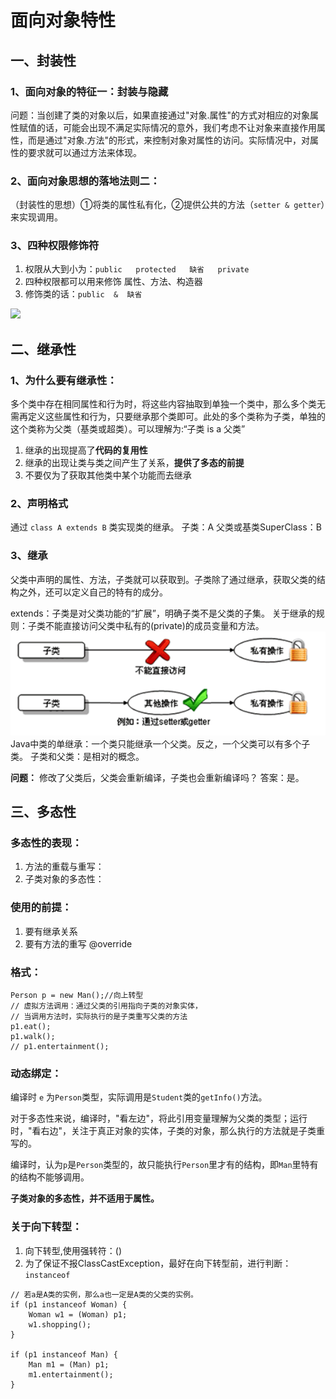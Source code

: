 # 面向对象特性

## 一、封装性
### 1、面向对象的特征一：封装与隐藏
 问题：当创建了类的对象以后，如果直接通过"对象.属性"的方式对相应的对象属性赋值的话，可能会出现不满足实际情况的意外，我们考虑不让对象来直接作用属性，而是通过"对象.方法"的形式，来控制对象对属性的访问。实际情况中，对属性的要求就可以通过方法来体现。

### 2、面向对象思想的落地法则二：
（封装性的思想）①将类的属性私有化，②提供公共的方法（`setter & getter`）来实现调用。

### 3、四种权限修饰符

1. 权限从大到小为：`public   protected   缺省   private `
2. 四种权限都可以用来修饰   属性、方法、构造器
3. 修饰类的话：`public  &  缺省 `

![](http://oov0wb0gl.bkt.clouddn.com/2017-05-07-14941662098225.png)


## 二、继承性

### 1、为什么要有继承性：

多个类中存在相同属性和行为时，将这些内容抽取到单独一个类中，那么多个类无需再定义这些属性和行为，只要继承那个类即可。此处的多个类称为子类，单独的这个类称为父类（基类或超类）。可以理解为:“子类 
is a 父类”

1. 继承的出现提高了**代码的复用性**
2. 继承的出现让类与类之间产生了关系，**提供了多态的前提**
3. 不要仅为了获取其他类中某个功能而去继承

### 2、声明格式

通过 `class A extends B` 类实现类的继承。
子类：A
父类或基类SuperClass：B


### 3、继承
父类中声明的属性、方法，子类就可以获取到。子类除了通过继承，获取父类的结构之外，还可以定义自己的特有的成分。

extends：子类是对父类功能的“扩展”，明确子类不是父类的子集。
关于继承的规则：子类不能直接访问父类中私有的(private)的成员变量和方法。
![](media/14942304203686.png)  
Java中类的单继承：一个类只能继承一个父类。反之，一个父类可以有多个子类。
子类和父类：是相对的概念。

**问题：**
修改了父类后，父类会重新编译，子类也会重新编译吗？
答案：是。

## 三、多态性
### 多态性的表现：

1. 方法的重载与重写：   
2. 子类对象的多态性：

### 使用的前提：  

1. 要有继承关系
2. 要有方法的重写  @override

### 格式：
```
Person p = new Man();//向上转型
// 虚拟方法调用：通过父类的引用指向子类的对象实体，
// 当调用方法时，实际执行的是子类重写父类的方法
p1.eat();
p1.walk();
// p1.entertainment();
```
### 动态绑定：
编译时 `e` 为`Person`类型，实际调用是`Student`类的`getInfo()`方法。

对于多态性来说，编译时，"看左边"，将此引用变量理解为父类的类型；运行时，"看右边"，关注于真正对象的实体，子类的对象，那么执行的方法就是子类重写的。
    
编译时，认为`p`是`Person`类型的，故只能执行`Person`里才有的结构，即`Man`里特有的结构不能够调用。

**子类对象的多态性，并不适用于属性。**

### 关于向下转型：
1. 向下转型,使用强转符：()
2. 为了保证不报ClassCastException，最好在向下转型前，进行判断： `instanceof`

```
// 若a是A类的实例，那么a也一定是A类的父类的实例。
if (p1 instanceof Woman) {
    Woman w1 = (Woman) p1;
    w1.shopping();
}

if (p1 instanceof Man) {
    Man m1 = (Man) p1;
    m1.entertainment();
}
```






